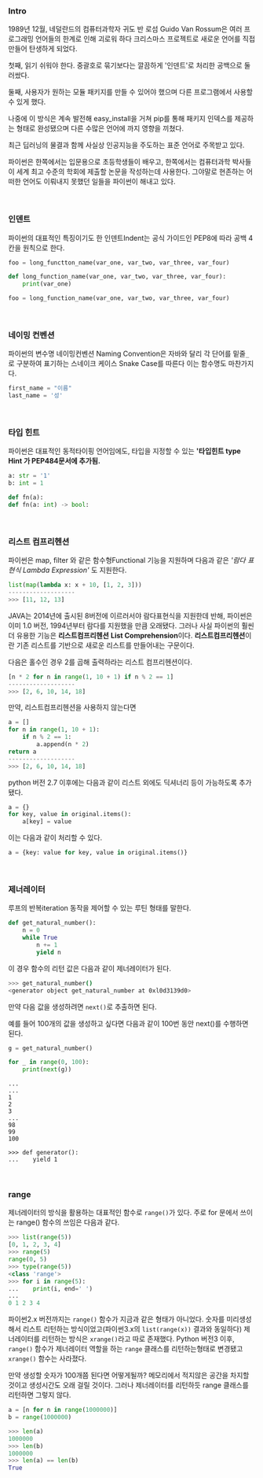 ### Intro
1989년 12월, 네덜란드의 컴퓨터과학자 귀도 반 로섬 Guido Van Rossum은 여러 프로그래밍 언어들의 한계로 인해 괴로워 하다 크리스마스 프로젝트로 새로운 언어를 직접 만들어 탄생하게 되었다.


첫째, 읽기 쉬워야 한다. 중괄호로 묶기보다는 깔끔하게 '인덴트'로 처리한 공백으로 둘러쌌다. 

둘째, 사용자가 원하는 모듈 패키지를 만들 수 있어야 했으며 다른 프로그램에서 사용할 수 있게 했다. 


나중에 이 방식은 계속 발전해 easy_install을 거쳐 pip를 통해 패키지 인덱스를 제공하는 형태로 완성됐으며 다른 수많은 언어에 까지 영향을 끼쳤다.


최근 딥러닝의 물결과 함께 사실상 인공지능을 주도하는 표준 언어로 주목받고 있다.

 파이썬은 한쪽에서는 입문용으로 초등학생들이 배우고, 한쪽에서는 컴퓨터과학 박사들이 세계 최고 수준의 학회에 제출할 논문을 작성하는데 사용한다. 그야말로 현존하는 어떠한 언어도 이뤄내지 못했던 일들을 파이썬이 해내고 있다.

<br>

### 인덴트
파이썬의 대표적인 특징이기도 한 인덴트Indent는 공식 가이드인 PEP8에 따라 공백 4칸을 원칙으로 한다.

``` python
foo = long_functton_name(var_one, var_two, var_three, var_four)

def long_function_name(var_one, var_two, var_three, var_four):
    print(var_one)

foo = long_function_name(var_one, var_two, var_three, var_four)

```

<br>

### 네이밍 컨벤션
파이썬의 변수명 네이밍컨벤션 Naming Convention은 자바와 달리 각 단어를 밑줄`_` 로 구분하여 표기하는 스네이크 케이스 Snake Case를 따른다 이는 함수명도 마찬가지다. 

``` python
first_name = "이름"
last_name = '성'
```
<br>

### 타입 힌트
파이썬은 대표적인 동적타이핑 언어임에도, 
타입을 지정할 수 있는 **'타입힌트 type Hint 가 PEP484문서에 추가됨.**

``` python
a: str = '1'
b: int = 1

def fn(a):
def fn(a: int) -> bool:
```

<br>

### 리스트 컴프리헨션
파이썬은 map, filter 와 같은 함수형Functional 기능을 지원하며 다음과 같은 *'람다 표현식 Lambda Expression'* 도 지원한다.

```python 
list(map(lambda x: x + 10, [1, 2, 3]))
-------------------
>>> [11, 12, 13]
```

JAVA는 2014년에 출시된 8버전에 이르러서야 람다표현식을 지원한데 반해, 파이썬은 이미 1.0 버전, 1994년부터 람다를 지원했을 만큼 오래됐다. 그러나 사실 파이썬의 훨씬 더 유용한 기능은 **리스트컴프리헨션** **List Comprehension**이다. **리스트컴프리헨션**이란 기존 리스트를 기반으로 새로운 리스트를 만들어내는 구문이다.

다음은 홀수인 경우 2를 곱해 출력하라는 리스트 컴프리헨션이다.
```python
[n * 2 for n in range(1, 10 + 1) if n % 2 == 1]
-------------------
>>> [2, 6, 10, 14, 18]
```
만약, 리스트컴프리헨션을 사용하지 않는다면
```python
a = []
for n in range(1, 10 + 1):
	if n % 2 == 1:
		a.append(n * 2)
return a
-------------------
>>> [2, 6, 10, 14, 18]
```

python 버전 2.7 이후에는 다음과 같이 리스트 외에도 딕셔너리 등이 가능하도록 추가됐다.
``` python
a = {}
for key, value in original.items():
	a[key] = value
```
이는 다음과 같이 처리할 수 있다.
```python
a = {key: value for key, value in original.items()}
```

<br>

### 제너레이터
루프의 반복iteration 동작을 제어할 수 있는 루틴 형태를 말한다.
```python 
def get_natural_number():
	n = 0
	while True
		n += 1
		yield n
```
이 경우 함수의 리턴 값은 다음과 같이 제너레이터가 된다.
```bash
>>> get_natural_number()
<generator object get_natural_number at 0xl0d3139d0>
```
만약 다음 값을 생성하려면 `next()`로 추출하면 된다. 

예를 들어 100개의 값을 생성하고 싶다면 다음과 같이 100번 동안 next()를 수행하면 된다.
```python
g = get_natural_number()

for _ in range(0, 100):
	print(next(g))
```

```
...
...
1
2
3
...
98
99
100
```

```
>>> def generator():
...    yield 1
```

<br>

### range
제너레이터의 방식을 활용하는 대표적인 함수로 `range()`가 있다. 주로 for 문에서 쓰이는 range() 함수의 쓰임은 다음과 같다.
```python
>>> list(range(5))
[0, 1, 2, 3, 4]
>>> range(5)
range(0, 5)
>>> type(range(5))
<class 'range'>
>>> for i in range(5):
...    print(i, end=' ')
...
0 1 2 3 4
```

파이썬2.x 버전까지는 `range()` 함수가 지금과 같은 형태가 아니었다. 
숫자를 미리생성해서 리스트 리턴하는 방식이었고(파이썬3.x의 `list(range(x))` 결과와 동일하다) 제너레이터를 리턴하는 방식은 `xrange()`라고 따로 존재했다. Python 버전3 이후, `range()` 함수가 제너레이터 역할을 하는 `range` 클래스를 리턴하는형태로 변경됐고 `xrange()` 함수는 사라졌다.

만약 생성할 숫자가 100개쯤 된다면 어떻게될까? 메모리에서 적지않은 공간을 차지할 것이고 생성시간도 오래 걸릴 것이다. 그러나 제너레이터를 리턴하듯 range 클래스를 리턴하면 그렇지 않다.

```python
a = [n for n in range(1000000)]
b = range(1000000)
```

```python
>>> len(a)
1000000
>>> len(b)
1000000
>>> len(a) == len(b)
True
```


